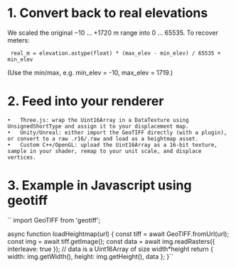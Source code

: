 # 1. Convert back to real elevations
We scaled the original −10 … +1720 m range into 0 … 65535. To recover meters:

``
real_m = elevation.astype(float) * (max_elev - min_elev) / 65535 + min_elev``

(Use the min/max, e.g. min_elev = -10, max_elev = 1719.)

# 2. Feed into your renderer
	•	Three.js: wrap the Uint16Array in a DataTexture using UnsignedShortType and assign it to your displacement map.
	•	Unity/Unreal: either import the GeoTIFF directly (with a plugin), or convert to a raw .r16/.raw and load as a heightmap asset.
	•	Custom C++/OpenGL: upload the Uint16Array as a 16-bit texture, sample in your shader, remap to your unit scale, and displace vertices.

# 3. Example in Javascript using geotiff
``
import GeoTIFF from 'geotiff';

async function loadHeightmap(url) {
  const tiff = await GeoTIFF.fromUrl(url);
  const img  = await tiff.getImage();
  const data = await img.readRasters({ interleave: true });
  // data is a Uint16Array of size width*height
  return { width: img.getWidth(), height: img.getHeight(), data };
}``